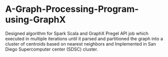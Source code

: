 # A-Graph-Processing-Program-using-GraphX
Designed algorithm for Spark Scala and GraphX Pregel API job which executed in multiple iterations until it parsed and partitioned the graph into a cluster of centroids based on nearest neighbors and Implemented in San Diego Supercomputer center (SDSC) cluster.
